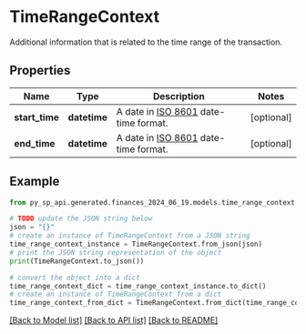 # TimeRangeContext

Additional information that is related to the time range of the transaction.

## Properties

Name | Type | Description | Notes
------------ | ------------- | ------------- | -------------
**start_time** | **datetime** | A date in [ISO 8601](https://developer-docs.amazon.com/sp-api/docs/iso-8601) date-time format. | [optional] 
**end_time** | **datetime** | A date in [ISO 8601](https://developer-docs.amazon.com/sp-api/docs/iso-8601) date-time format. | [optional] 

## Example

```python
from py_sp_api.generated.finances_2024_06_19.models.time_range_context import TimeRangeContext

# TODO update the JSON string below
json = "{}"
# create an instance of TimeRangeContext from a JSON string
time_range_context_instance = TimeRangeContext.from_json(json)
# print the JSON string representation of the object
print(TimeRangeContext.to_json())

# convert the object into a dict
time_range_context_dict = time_range_context_instance.to_dict()
# create an instance of TimeRangeContext from a dict
time_range_context_from_dict = TimeRangeContext.from_dict(time_range_context_dict)
```
[[Back to Model list]](../README.md#documentation-for-models) [[Back to API list]](../README.md#documentation-for-api-endpoints) [[Back to README]](../README.md)


